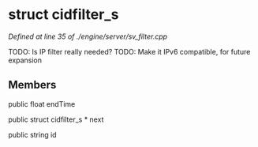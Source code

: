 # struct cidfilter_s

*Defined at line 35 of ./engine/server/sv_filter.cpp*

 TODO: Is IP filter really needed? TODO: Make it IPv6 compatible, for future expansion



## Members

public float endTime

public struct cidfilter_s * next

public string id



